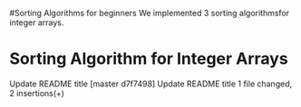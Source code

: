 #Sorting Algorithms for beginners
We implemented 3 sorting algorithmsfor integer arrays.
# Sorting Algorithm for Integer Arrays
Update README title
[master d7f7498] Update README title
 1 file changed, 2 insertions(+)
